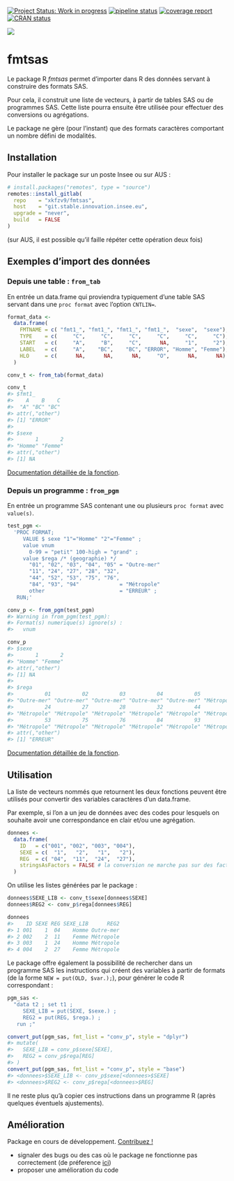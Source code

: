 
<!-- README.md is generated from README.Rmd. Please edit that file -->

<!-- badges: start -->
[![Project Status: Work in
progress](https://www.repostatus.org/badges/latest/wip.svg)](https://www.repostatus.org/#wip)
[![pipeline
status](https://git.stable.innovation.insee.eu/xkfzv9/fmtsas/badges/master/pipeline.svg)](https://git.stable.innovation.insee.eu/xkfzv9/fmtsas/pipelines)
[![coverage
report](https://git.stable.innovation.insee.eu/xkfzv9/fmtsas/badges/master/coverage.svg)](https://git.stable.innovation.insee.eu/xkfzv9/fmtsas/commits/master)
[![CRAN
status](https://www.r-pkg.org/badges/version/fmtsas)](https://cran.r-project.org/package=fmtsas)
<!-- badges: end -->

![](https://git.stable.innovation.insee.eu/uploads/-/system/project/avatar/3136/visuel_fmt_sas.png?width=64)

# fmtsas

Le package R *fmtsas* permet d’importer dans R des données servant à
construire des formats SAS.

Pour cela, il construit une liste de vecteurs, à partir de tables SAS ou
de programmes SAS. Cette liste pourra ensuite être utilisée pour
effectuer des conversions ou agrégations.

Le package ne gère (pour l’instant) que des formats caractères
comportant un nombre défini de modalités.

## Installation

Pour installer le package sur un poste Insee ou sur AUS :

``` r
# install.packages("remotes", type = "source")
remotes::install_gitlab(
  repo    = "xkfzv9/fmtsas",
  host    = "git.stable.innovation.insee.eu",
  upgrade = "never",
  build   = FALSE
)
```

(sur AUS, il est possible qu’il faille répéter cette opération deux
fois)

## Exemples d’import des données

### Depuis une table : `from_tab`

En entrée un data.frame qui proviendra typiquement d’une table SAS
servant dans une `proc format` avec l’option `CNTLIN=`.

``` r
format_data <- 
  data.frame(
    FMTNAME = c( "fmt1_", "fmt1_", "fmt1_", "fmt1_",  "sexe",  "sexe"),
    TYPE    = c(     "C",     "C",     "C",     "C",     "C",     "C"),
    START   = c(     "A",     "B",     "C",      NA,     "1",     "2"),
    LABEL   = c(     "A",    "BC",    "BC", "ERROR", "Homme", "Femme"),
    HLO     = c(      NA,      NA,      NA,     "O",      NA,      NA)
  )

conv_t <- from_tab(format_data)

conv_t
#> $fmt1_
#>    A    B    C 
#>  "A" "BC" "BC" 
#> attr(,"other")
#> [1] "ERROR"
#> 
#> $sexe
#>       1       2 
#> "Homme" "Femme" 
#> attr(,"other")
#> [1] NA
```

[Documentation détaillée de la
fonction](http://xkfzv9.pages.innovation.insee.eu/fmtsas/reference/from_tab.html).
<!-- lien en dur, trouver un moyen de rendre cela portable -->

### Depuis un programme : `from_pgm`

En entrée un programme SAS contenant une ou plusieurs `proc format` avec
`value(s)`.

``` r
test_pgm <-
  'PROC FORMAT;
     VALUE $ sexe "1"="Homme" "2"="Femme" ;
     value vnum
       0-99 = "petit" 100-high = "grand" ; 
     value $rega /* (geographie) */
       "01", "02", "03", "04", "05" = "Outre-mer"
       "11", "24", "27", "28", "32",
       "44", "52", "53", "75", "76",
       "84", "93", "94"             = "Métropole"
       other                        = "ERREUR" ;
   RUN;'

conv_p <- from_pgm(test_pgm)
#> Warning in from_pgm(test_pgm): 
#> Format(s) numerique(s) ignore(s) :
#>   vnum

conv_p
#> $sexe
#>       1       2 
#> "Homme" "Femme" 
#> attr(,"other")
#> [1] NA
#> 
#> $rega
#>          01          02          03          04          05          11 
#> "Outre-mer" "Outre-mer" "Outre-mer" "Outre-mer" "Outre-mer" "Métropole" 
#>          24          27          28          32          44          52 
#> "Métropole" "Métropole" "Métropole" "Métropole" "Métropole" "Métropole" 
#>          53          75          76          84          93          94 
#> "Métropole" "Métropole" "Métropole" "Métropole" "Métropole" "Métropole" 
#> attr(,"other")
#> [1] "ERREUR"
```

[Documentation détaillée de la
fonction](http://xkfzv9.pages.innovation.insee.eu/fmtsas/reference/from_pgm.html).
<!-- lien en dur, trouver un moyen de rendre cela portable -->

## Utilisation

La liste de vecteurs nommés que retournent les deux fonctions peuvent
être utilisés pour convertir des variables caractères d’un data.frame.

Par exemple, si l’on a un jeu de données avec des codes pour lesquels on
souhaite avoir une correspondance en clair et/ou une agrégation.

``` r
donnees <-
  data.frame(
    ID   = c("001", "002", "003", "004"),
    SEXE = c(  "1",   "2",   "1",   "2"),
    REG  = c( "04",  "11",  "24",  "27"),
    stringsAsFactors = FALSE # la conversion ne marche pas sur des facteurs
  )
```

On utilise les listes générées par le package :

``` r
donnees$SEXE_LIB <- conv_t$sexe[donnees$SEXE]
donnees$REG2 <- conv_p$rega[donnees$REG]

donnees
#>    ID SEXE REG SEXE_LIB      REG2
#> 1 001    1  04    Homme Outre-mer
#> 2 002    2  11    Femme Métropole
#> 3 003    1  24    Homme Métropole
#> 4 004    2  27    Femme Métropole
```

Le package offre également la possibilité de rechercher dans un
programme SAS les instructions qui créent des variables à partir de
formats (de la forme `NEW = put(OLD, $var.);`), pour générer le code R
correspondant :

``` r
pgm_sas <-
  "data t2 ; set t1 ;
     SEXE_LIB = put(SEXE, $sexe.) ;
     REG2 = put(REG, $rega.) ;
   run ;"

convert_put(pgm_sas, fmt_list = "conv_p", style = "dplyr")
#> mutate(
#>   SEXE_LIB = conv_p$sexe[SEXE],
#>   REG2 = conv_p$rega[REG]
#> )
convert_put(pgm_sas, fmt_list = "conv_p", style = "base")
#> <donnees>$SEXE_LIB <- conv_p$sexe[<donnees>$SEXE]
#> <donnees>$REG2 <- conv_p$rega[<donnees>$REG]
```

Il ne reste plus qu’à copier ces instructions dans un programme R (après
quelques éventuels ajustements).

## Amélioration

Package en cours de développement. [Contribuez
\!](https://git.stable.innovation.insee.eu/xkfzv9/fmtsas)

  - signaler des bugs ou des cas où le package ne fonctionne pas
    correctement (de préference
    [ici](https://git.stable.innovation.insee.eu/xkfzv9/fmtsas/issues))
  - proposer une amélioration du code
